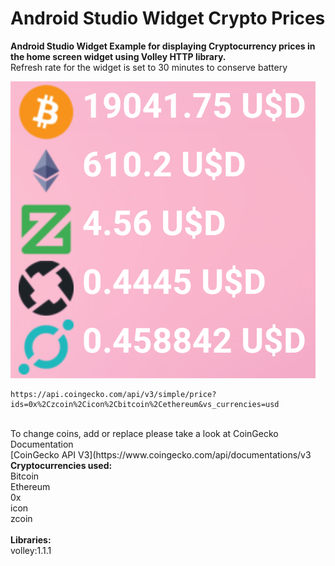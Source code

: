 # Android Studio Widget Crypto Prices

<b> Android Studio Widget Example for displaying Cryptocurrency prices in the home screen widget using Volley HTTP library.</b>
<br>
Refresh rate for the widget is set to 30 minutes to conserve battery <br>

![Image of widget](https://github.com/SamixDev/Android-Studio-Widget-Crypto-Prices/blob/main/app/src/main/res/drawable/widgetimage.png)
<br>
```
https://api.coingecko.com/api/v3/simple/price?ids=0x%2Czcoin%2Cicon%2Cbitcoin%2Cethereum&vs_currencies=usd
```
<br>
To change coins, add or replace please take a look at CoinGecko Documentation <br>
[CoinGecko API V3](https://www.coingecko.com/api/documentations/v3
<br>
<b>Cryptocurrencies used:</b> <br>
Bitcoin<br>
Ethereum<br>
0x<br>
icon<br>
zcoin<br>
<br>
<b>Libraries:</b> <br>
volley:1.1.1<br>
